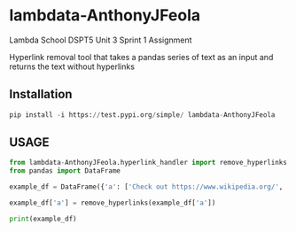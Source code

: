 # lambdata-AnthonyJFeola
Lambda School DSPT5 Unit 3 Sprint 1 Assignment

Hyperlink removal tool that takes a pandas series of text as an input and returns the text without hyperlinks

## Installation 
```py
pip install -i https://test.pypi.org/simple/ lambdata-AnthonyJFeola
```
## USAGE 
```py
from lambdata-AnthonyJFeola.hyperlink_handler import remove_hyperlinks
from pandas import DataFrame

example_df = DataFrame({'a': ['Check out https://www.wikipedia.org/', 'Go to https://www.google.com/']})

example_df['a'] = remove_hyperlinks(example_df['a'])

print(example_df)
```